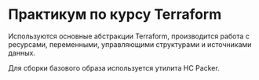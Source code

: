 # Практикум по курсу Terraform

Используются основные абстракции Terraform, производится работа с ресурсами, переменными, управляющими структурами и источниками данных.

Для сборки базового образа используется утилита HC Packer.
